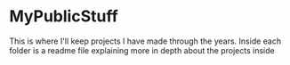 # MyPublicStuff
This is where I'll keep projects I have made through the years. Inside each folder is a readme file explaining more in depth about the projects inside
